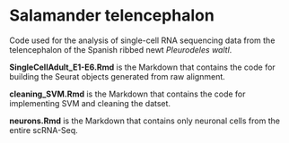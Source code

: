 # Salamander telencephalon

Code used for the analysis of single-cell RNA sequencing data from the telencephalon of the Spanish ribbed newt <i>Pleurodeles waltl</i>.

**SingleCellAdult_E1-E6.Rmd** is the Markdown that contains the code for building the Seurat objects generated from raw alignment.

**cleaning_SVM.Rmd** is the Markdown that contains the code for implementing SVM and cleaning the datset. 

**neurons.Rmd** is the Markdown that contains only neuronal cells from the entire scRNA-Seq. 
